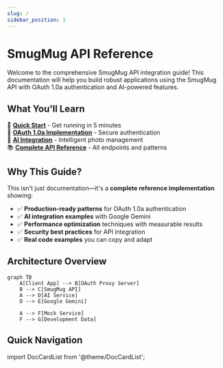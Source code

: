 ```yaml
---
slug: /
sidebar_position: 1
---
```


# SmugMug API Reference

Welcome to the comprehensive SmugMug API integration guide! This documentation will help you build robust applications using the SmugMug API with OAuth 1.0a authentication and AI-powered features.

## What You'll Learn

🚀 **[Quick Start](./getting-started/quick-start)** - Get running in 5 minutes  
🔐 **[OAuth 1.0a Implementation](./oauth-implementation/oauth-overview)** - Secure authentication  
🤖 **[AI Integration](./ai-integration/ai-overview)** - Intelligent photo management  
📚 **[Complete API Reference](./api-reference/authentication)** - All endpoints and patterns  

## Why This Guide?

This isn't just documentation—it's a **complete reference implementation** showing:

- ✅ **Production-ready patterns** for OAuth 1.0a authentication
- ✅ **AI integration examples** with Google Gemini
- ✅ **Performance optimization** techniques with measurable results  
- ✅ **Security best practices** for API integration
- ✅ **Real code examples** you can copy and adapt

## Architecture Overview

```mermaid
graph TB
    A[Client App] --> B[OAuth Proxy Server]
    B --> C[SmugMug API]
    A --> D[AI Service]
    D --> E[Google Gemini]
    
    A --> F[Mock Service]
    F --> G[Development Data]
```

## Quick Navigation

import DocCardList from '@theme/DocCardList';

<DocCardList />